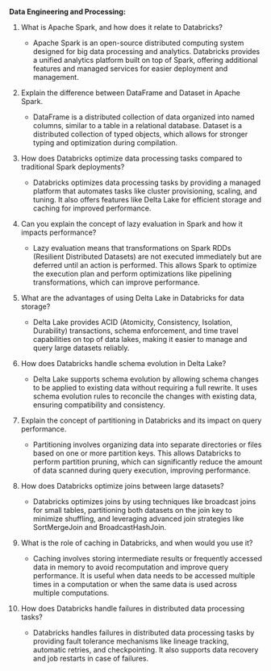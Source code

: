 **Data Engineering and Processing:**

1. What is Apache Spark, and how does it relate to Databricks?
   - Apache Spark is an open-source distributed computing system designed for big data processing and analytics. Databricks provides a unified analytics platform built on top of Spark, offering additional features and managed services for easier deployment and management.

2. Explain the difference between DataFrame and Dataset in Apache Spark.
   - DataFrame is a distributed collection of data organized into named columns, similar to a table in a relational database. Dataset is a distributed collection of typed objects, which allows for stronger typing and optimization during compilation.

3. How does Databricks optimize data processing tasks compared to traditional Spark deployments?
   - Databricks optimizes data processing tasks by providing a managed platform that automates tasks like cluster provisioning, scaling, and tuning. It also offers features like Delta Lake for efficient storage and caching for improved performance.

4. Can you explain the concept of lazy evaluation in Spark and how it impacts performance?
   - Lazy evaluation means that transformations on Spark RDDs (Resilient Distributed Datasets) are not executed immediately but are deferred until an action is performed. This allows Spark to optimize the execution plan and perform optimizations like pipelining transformations, which can improve performance.

5. What are the advantages of using Delta Lake in Databricks for data storage?
   - Delta Lake provides ACID (Atomicity, Consistency, Isolation, Durability) transactions, schema enforcement, and time travel capabilities on top of data lakes, making it easier to manage and query large datasets reliably.

6. How does Databricks handle schema evolution in Delta Lake?
   - Delta Lake supports schema evolution by allowing schema changes to be applied to existing data without requiring a full rewrite. It uses schema evolution rules to reconcile the changes with existing data, ensuring compatibility and consistency.

7. Explain the concept of partitioning in Databricks and its impact on query performance.
   - Partitioning involves organizing data into separate directories or files based on one or more partition keys. This allows Databricks to perform partition pruning, which can significantly reduce the amount of data scanned during query execution, improving performance.

8. How does Databricks optimize joins between large datasets?
   - Databricks optimizes joins by using techniques like broadcast joins for small tables, partitioning both datasets on the join key to minimize shuffling, and leveraging advanced join strategies like SortMergeJoin and BroadcastHashJoin.

9. What is the role of caching in Databricks, and when would you use it?
   - Caching involves storing intermediate results or frequently accessed data in memory to avoid recomputation and improve query performance. It is useful when data needs to be accessed multiple times in a computation or when the same data is used across multiple computations.

10. How does Databricks handle failures in distributed data processing tasks?
    - Databricks handles failures in distributed data processing tasks by providing fault tolerance mechanisms like lineage tracking, automatic retries, and checkpointing. It also supports data recovery and job restarts in case of failures.
